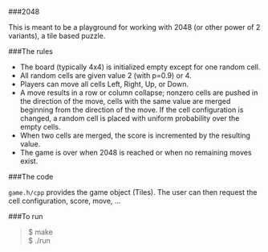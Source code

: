 ###2048

This is meant to be a playground for working with 2048 (or other power of 2
variants), a tile based puzzle.

###The rules

* The board (typically 4x4) is initialized empty except for one random cell.
* All random cells are given value 2 (with p=0.9) or 4.
* Players can move all cells Left, Right, Up, or Down.
* A move results in a row or column collapse; nonzero cells are pushed in the
  direction of the move, cells with the same value are merged beginning from
  the direction of the move. If the cell configuration is changed, a random
  cell is placed with uniform probability over the empty cells.
* When two cells are merged, the score is incremented by the resulting value.
* The game is over when 2048 is reached or when no remaining moves exist.

###The code

`game.h/cpp` provides the game object (Tiles). The user can then request the
cell configuration, score, move, ...

###To run

> $ make    
> $ ./run  
